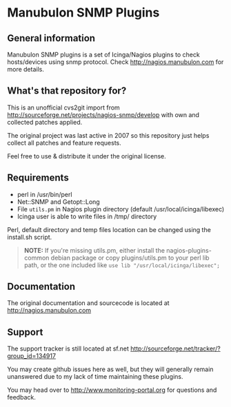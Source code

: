 # Manubulon SNMP Plugins

## General information

Manubulon SNMP plugins is a set of Icinga/Nagios plugins
to check hosts/devices using snmp protocol. Check
http://nagios.manubulon.com for more details.


## What's that repository for?

This is an unofficial cvs2git import from
http://sourceforge.net/projects/nagios-snmp/develop
with own and collected patches applied.

The original project was last active in 2007 so this repository
just helps collect all patches and feature requests.

Feel free to use & distribute it under the original license.

## Requirements

* perl in /usr/bin/perl
* Net::SNMP and Getopt::Long
* File `utils.pm` in Nagios plugin directory (default /usr/local/icinga/libexec)
* Icinga user is able to write files in /tmp/ directory

Perl, default directory and temp files location can be changed using the install.sh script.

> **NOTE:** If you're missing utils.pm, either install the
> nagios-plugins-common debian package or copy plugins/utils.pm
> to your perl lib path, or the one included like
> `use lib "/usr/local/icinga/libexec";`

## Documentation

The original documentation and sourcecode is located at
http://nagios.manubulon.com

## Support

The support tracker is still located at sf.net
http://sourceforge.net/tracker/?group_id=134917

You may create github issues here as well, but they will generally
remain unanswered due to my lack of time maintaining these plugins.

You may head over to http://www.monitoring-portal.org
for questions and feedback.


